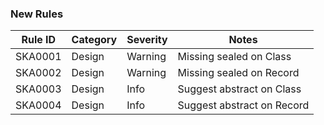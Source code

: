 ### New Rules

Rule ID | Category | Severity | Notes
--------|----------|----------|-------
SKA0001 | Design   | Warning  | Missing sealed on Class
SKA0002 | Design   | Warning  | Missing sealed on Record
SKA0003 | Design   | Info     | Suggest abstract on Class
SKA0004 | Design   | Info     | Suggest abstract on Record
